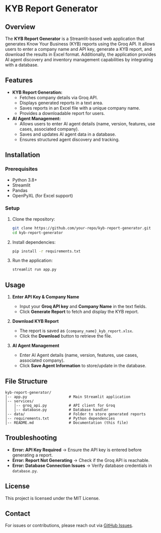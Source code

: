# KYB Report Generator

## Overview
The **KYB Report Generator** is a Streamlit-based web application that generates Know Your Business (KYB) reports using the Groq API. It allows users to enter a company name and API key, generate a KYB report, and download the results in Excel format. Additionally, the application provides AI agent discovery and inventory management capabilities by integrating with a database.

## Features
- **KYB Report Generation:**
  - Fetches company details via Groq API.
  - Displays generated reports in a text area.
  - Saves reports in an Excel file with a unique company name.
  - Provides a downloadable report for users.
- **AI Agent Management:**
  - Allows users to enter AI agent details (name, version, features, use cases, associated company).
  - Saves and updates AI agent data in a database.
  - Ensures structured agent discovery and tracking.

## Installation
### Prerequisites
- Python 3.8+
- Streamlit
- Pandas
- OpenPyXL (for Excel support)

### Setup
1. Clone the repository:
   ```sh
   git clone https://github.com/your-repo/kyb-report-generator.git
   cd kyb-report-generator
   ```
2. Install dependencies:
   ```sh
   pip install -r requirements.txt
   ```
3. Run the application:
   ```sh
   streamlit run app.py
   ```

## Usage
1. **Enter API Key & Company Name**
   - Input your **Groq API key** and **Company Name** in the text fields.
   - Click **Generate Report** to fetch and display the KYB report.

2. **Download KYB Report**
   - The report is saved as `{company_name}_kyb_report.xlsx`.
   - Click the **Download** button to retrieve the file.

3. **AI Agent Management**
   - Enter AI Agent details (name, version, features, use cases, associated company).
   - Click **Save Agent Information** to store/update in the database.

## File Structure
```
kyb-report-generator/
│-- app.py                   # Main Streamlit application
│-- services/
│   │-- groq_api.py          # API client for Groq
│   │-- database.py          # Database handler
│-- data/                    # Folder to store generated reports
│-- requirements.txt         # Python dependencies
│-- README.md                # Documentation (this file)
```

## Troubleshooting
- **Error: API Key Required** → Ensure the API key is entered before generating a report.
- **Error: Report Not Generating** → Check if the Groq API is reachable.
- **Error: Database Connection Issues** → Verify database credentials in `database.py`.

## License
This project is licensed under the MIT License.

## Contact
For issues or contributions, please reach out via [GitHub Issues](https://github.com/your-repo/kyb-report-generator/issues).

